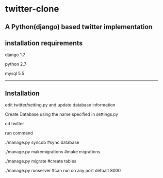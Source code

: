 # twitter-clone
A Python(django) based twitter implementation 
-----------------------------
installation  requirements
------------------------------
django 1.7

python 2.7 

mysql 5.5




----------------
Installation
----------------
edit twitter/setting.py and update database information

Create Database using the name specified in settings.py

cd twitter


run command 
	
 ./manage.py syncdb  #sync database
	
 ./manage.py makemigrations  #make migrations 
 
 
 ./manage.py migrate #create tables 
 
 
 ./manage.py runserver #can run on any port defualt 8000




